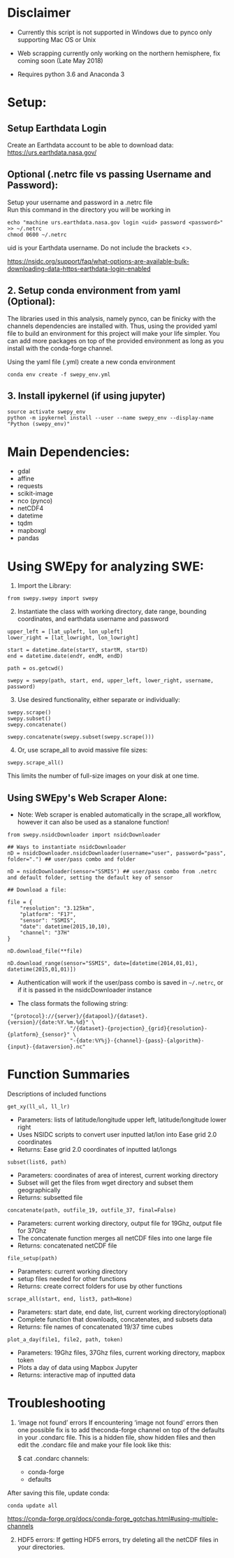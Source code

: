 # Disclaimer

* Currently this script is not supported in Windows due to pynco only supporting Mac OS or Unix   

* Web scrapping currently only working on the northern hemisphere, fix coming soon (Late May 2018)

* Requires python 3.6 and Anaconda 3

# Setup:

## Setup Earthdata Login
Create an Earthdata account to be able to download data: https://urs.earthdata.nasa.gov/  

## Optional (.netrc file vs passing Username and Password):
Setup your username and password in a .netrc file  
Run this command in the directory you will be working in

	echo "machine urs.earthdata.nasa.gov login <uid> password <password>" >> ~/.netrc
	chmod 0600 ~/.netrc
uid is your Earthdata username. Do not include the brackets <>.

https://nsidc.org/support/faq/what-options-are-available-bulk-downloading-data-https-earthdata-login-enabled

## 2. Setup conda environment from yaml (Optional):
The libraries used in this analysis, namely pynco, can be finicky with the channels dependencies are installed with. Thus, using the provided yaml file to build an environment for this project will make your life simpler. You can add more packages on top of the provided environment as long as you install with the conda-forge channel. 	

Using the yaml file (.yml) create a new conda environment
```{python}
conda env create -f swepy_env.yml
```

## 3. Install ipykernel (if using jupyter)

```{python}
source activate swepy_env
python -m ipykernel install --user --name swepy_env --display-name "Python (swepy_env)"
```

# Main Dependencies:
- gdal
- affine
- requests
- scikit-image
- nco (pynco)
- netCDF4
- datetime
- tqdm
- mapboxgl
- pandas


# Using SWEpy for analyzing SWE:

1. Import the Library:
```{python}
from swepy.swepy import swepy
```

2. Instantiate the class with working directory, date range, bounding coordinates, and earthdata username and password

```{python}
upper_left = [lat_upleft, lon_upleft]
lower_right = [lat_lowright, lon_lowright]

start = datetime.date(startY, startM, startD)
end = datetime.date(endY, endM, endD)

path = os.getcwd()

swepy = swepy(path, start, end, upper_left, lower_right, username, password)
```
3. Use desired functionality, either separate or individually:

```{python}
swepy.scrape()
swepy.subset()
swepy.concatenate()

swepy.concatenate(swepy.subset(swepy.scrape()))
```

4. Or, use scrape_all to avoid massive file sizes:
```{python}
swepy.scrape_all()
```
This limits the number of full-size images on your disk at one time.

## Using SWEpy's Web Scraper Alone:

* Note: Web scraper is enabled automatically in the scrape_all workflow, however it can also be used as a stanalone function!

```{python}
from swepy.nsidcDownloader import nsidcDownloader

## Ways to instantiate nsidcDownloader
nD = nsidcDownloader.nsidcDownloader(username="user", password="pass", folder=".") ## user/pass combo and folder

nD = nsidcDownloader(sensor="SSMIS") ## user/pass combo from .netrc and default folder, setting the default key of sensor

## Download a file:

file = {
    "resolution": "3.125km",
    "platform": "F17",
    "sensor": "SSMIS",
    "date": datetime(2015,10,10),
    "channel": "37H"
}

nD.download_file(**file)

nD.download_range(sensor="SSMIS", date=[datetime(2014,01,01), datetime(2015,01,01)])
```

* Authentication will work if the user/pass combo is saved in `~/.netrc`, or if it is passed in the nsidcDownloader instance

* The class formats the following string:

```
 "{protocol}://{server}/{datapool}/{dataset}.{version}/{date:%Y.%m.%d}" \
                    "/{dataset}-{projection}_{grid}{resolution}-{platform}_{sensor}" \
                    "-{date:%Y%j}-{channel}-{pass}-{algorithm}-{input}-{dataversion}.nc"
```

# Function Summaries
Descriptions of included functions
```{python}
get_xy(ll_ul, ll_lr)
```
* Parameters: lists of latitude/longitude upper left, latitude/longitude lower right  
* Uses NSIDC scripts to convert user inputted lat/lon into Ease grid 2.0 coordinates  
* Returns: Ease grid 2.0 coordinates of inputted lat/longs
```{python}
subset(list6, path)
```
* Parameters: coordinates of area of interest, current working directory  
* Subset will get the files from wget directory and subset them geographically  
* Returns: subsetted file
```{python}
concatenate(path, outfile_19, outfile_37, final=False)
```
* Parameters: current working directory, output file for 19Ghz, output file for 37Ghz
* The concatenate function merges all netCDF files into one large file  
* Returns: concatenated netCDF file
```{python}
file_setup(path)
```
* Parameters: current working directory  
* setup files needed for other functions  
* Returns: create correct folders for use by other functions
```{python}
scrape_all(start, end, list3, path=None)
```
* Parameters: start date, end date, list, current working directory(optional)  
* Complete function that downloads, concatenates, and subsets data  
* Returns: file names of concatenated 19/37 time cubes
```{python}
plot_a_day(file1, file2, path, token)
```
* Parameters: 19Ghz files, 37Ghz files, current working directory, mapbox token  
* Plots a day of data using Mapbox Jupyter  
* Returns: interactive map of inputted data


# Troubleshooting

1. ‘image not found’ errors
If encountering ‘image not found’ errors then one possible fix is to add theconda-forge channel on top of the defaults in your .condarc file. This is a hidden file, show hidden files and then edit the .condarc file and make your file look like this:

    $ cat .condarc
    channels:
    - conda-forge
    - defaults

After saving this file, update conda:

    conda update all

https://conda-forge.org/docs/conda-forge_gotchas.html#using-multiple-channels

2. HDF5 errors:
If getting HDF5 errors, try deleting all the netCDF files in your directories.
